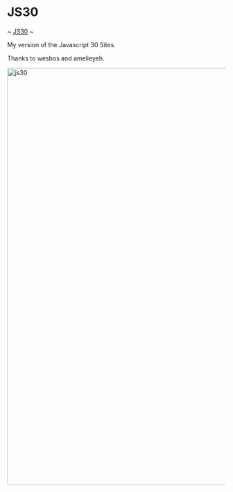 # JS30 

~ [JS30](https://dokinqs.github.io/JS30/) ~

My version of the Javascript 30 Sites. 

Thanks to wesbos and amelieyeh. 

<img width="960" alt="js30" src="https://user-images.githubusercontent.com/22225317/34317997-6f4d6708-e78a-11e7-9bd2-688080611aa9.png">
